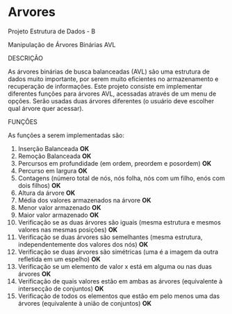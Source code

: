 # Arvores
Projeto Estrutura de Dados - B

Manipulação de Árvores Binárias AVL

DESCRIÇÃO

As árvores binárias de busca balanceadas (AVL) são uma estrutura de dados muito importante, por serem muito eficientes no armazenamento e recuperação de informações.
Este projeto consiste em implementar diferentes funções para árvores AVL, acessadas através de um menu de opções. Serão usadas duas árvores diferentes (o usuário deve escolher qual árvore quer acessar).

FUNÇÔES

As funções a serem implementadas são:

1. Inserção Balanceada **OK**
2. Remoção Balanceada   **OK**
3. Percursos em profundidade (em ordem, preordem e posordem)  **OK**
4. Percurso em largura   **OK**
5. Contagens (número total de nós, nós folha, nós com um filho, enós com dois filhos)  **OK**
6. Altura da árvore   **OK**
7. Média dos valores armazenados na árvore  **OK**
8. Menor valor armazenado   **OK**
9. Maior valor armazenado    **OK**
10. Verificação se as duas árvores são iguais (mesma estrutura e mesmos valores nas mesmas posições)   **OK**
11. Verificação se duas árvores são semelhantes (mesma estrutura, independentemente dos valores dos nós)   **OK**
12. Verificação se duas árvores são simétricas (uma é a imagem da outra refletida em um espelho) **OK**
13. Verificação se um elemento de valor x está em alguma ou nas duas árvores **OK**
14. Verificação de quais valores estão em ambas as árvores (equivalente à intersecção de conjuntos) **OK**
15. Verificação de todos os elementos que estão em pelo menos uma das árvores (equivalente à união de conjuntos) **OK**
